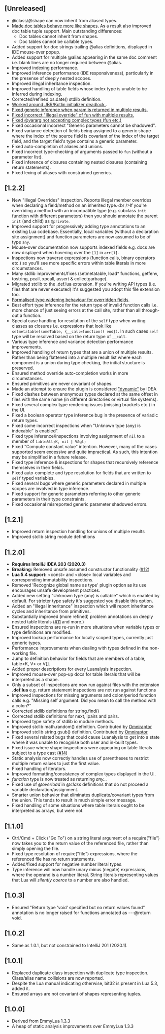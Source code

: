 ## [Unreleased]

- @class/@shape can now inherit from aliased types.
- [Made doc tables behave more like shapes.](https://github.com/Benjamin-Dobell/IntelliJ-Luanalysis/issues/67)
  As a result also improved doc table tuple support. Main outstanding differences:
    - Doc tables cannot inherit from shapes.
    - Doc tables cannot be callable types.
- Added support for doc strings trailing @alias definitions, displayed in IDE mouse-over popup.
- Added support for multiple @alias appearing in the same doc comment i.e. blank lines are no longer required between @alias.
- Improved indexing performance.
- Improved inference performance (IDE responsiveness), particularly in the presense of deeply nested scopes.
- Improved illegal inheritance inspection.
- Improved handling of table fields whose index type is unable to be inferred during indexing.
- Corrected/refined os.date() stdlib definition.
- [Worked around JBR/Kotlin initializer deadlock.](https://github.com/Benjamin-Dobell/IntelliJ-Luanalysis/issues/42).
- [Fixed generic inference when param is returned in multiple results.](https://github.com/Benjamin-Dobell/IntelliJ-Luanalysis/issues/68)
- [Fixed incorrect "Illegal override" of fun with multiple results.](https://github.com/Benjamin-Dobell/IntelliJ-Luanalysis/issues/65)
- [Fixed @vararg not accepting complex types (fun etc.)](https://github.com/Benjamin-Dobell/IntelliJ-Luanalysis/issues/61)
- Fixed occasional incorrect "Generic parameters cannot be shadowed".
- Fixed variance detection of fields being assigned to a generic shape where the index of the source field is covariant of the
  index of the target field, and the target field's type contains a generic parameter.
- Fixed auto-completion of aliases and unions.
- Fixed incorrect type-checking of arguments passed to `fun` (without a parameter list).
- Fixed inference of closures containing nested closures (containing return statements).
- Fixed lexing of aliases with constrained generics.

## [1.2.2]

- New "Illegal Overrides" inspection. Reports illegal member overrides when declaring a field/method on an inherited type.&lt;br />If you're overriding a method with an incompatible type (e.g. subclass `init` function with different parameters) then you should annotate the parent `init` (and child) as `@private`.
- Improved support for progressively adding type annotations to an existing Lua codebase. Essentially, local variables (without a declaration site assignment) and function parameters are now assumed to be of type `any`.
- Mouse-over documentation now supports indexed fields e.g. docs are now displayed when hovering over the `[1]` in `arr[1]`.
- Inspections now traverse expressions (function calls, binary operators etc.) so you'll see more specific errors within table literals in more circumstances.
- Many stdlib improvements/fixes (setmetatable, load* functions, getfenv, tostring, pcall, xpcall, assert & collectgarbage).
- Migrated stdlib to the .def.lua extension. If you're writing API types (i.e. files that are never executed) it's suggested you adopt this file extension too.
- [Formalised type widening behaviour for overridden fields](https://github.com/Benjamin-Dobell/IntelliJ-Luanalysis/commit/230b7fbe51999c984e991c30ed09001a4b6f2297).
- Best effort type inference for the return type of invalid function calls i.e. more chance of just seeing errors at the call site, rather than all through-out a function.
- Special case handling for resolution of the `self` type when writing classes as closures i.e. expressions that look like `setmetatable(someTable, {__call=function() end})`. In such cases `self` type will be resolved based on the return type of `__call`.
- Various type inference and variance detection performance improvements.
- Improved handling of return types that are a union of multiple results. Rather than being flattened into a multiple result list where each component is a union during type checking, the initial structure is preserved.
- Ensured method override auto-completion works in more circumstances.
- Ensured primitives are never covariant of shapes.
- Made an attempt to ensure the plugin is considered ["dynamic"](https://jetbrains.org/intellij/sdk/docs/basics/plugin_structure/dynamic_plugins.html) by IDEA.
- Fixed clashes between anonymous types declared at the same offset in files with the same name (in different directories or virtual file systems).
- Fixed several complex type rendering issues (missing brackets etc.) in the UI.
- Fixed a boolean operator type inference bug in the presence of variadic return types.
- Fixed some incorrect inspections when "Unknown type (any) is indexable" is enabled".
- Fixed type inference/inspections involving assignment of `nil` to a member of `table&lt;K, nil | V&gt;`
- Fixed "Compute constant value" intention. However, many of the cases supported seem excessive and quite impractical. As such, this intention may be simplified in a future release.
- Fixed type inference & inspections for shapes that recursively reference themselves in their fields.
- Fixed auto-complete and type resolution for fields that are written to `self` typed variables.
- Fixed several bugs where generic parameters declared in multiple scopes are involved in type inference.
- Fixed support for generic parameters referring to other generic parameters in their type constraints.
- Fixed occasional misreported generic parameter shadowed errors.

## [1.2.1]

- Improved return inspection handling for unions of multiple results
- Improved stdlib string module definitions

## [1.2.0]

- **Requires IntelliJ IDEA 203 (2020.3)**
- **Breaking:** Removed unsafe assumed constructor functionality ([#12](https://github.com/Benjamin-Dobell/IntelliJ-Luanalysis/issues/12))
- **Lua 5.4 support:** &lt;const&gt; and &lt;close&gt; local variables and corresponding immutability inspections.
- Removed 'Recognize global name as type' plugin option as its use encourages unsafe development practices.
- Added new setting "Unknown type (any) is callable" which is enabled by default. For stricter type safety it's suggested you disable this option.
- Added an "Illegal inheritance" inspection which will report inheritance cycles and inheritance from primitives.
- Substantially improved (more refined) problem annotations on deeply nested table literals ([#11](https://github.com/Benjamin-Dobell/IntelliJ-Luanalysis/issues/11) and more.)
- Ensured inspections are re-run in more situations when variable types or type definitions are modified.
- Improved lookup performance for locally scoped types, currently just generic types.
- Performance improvements when dealing with types defined in the non-working file.
- Jump to definition behavior for fields that are members of a table, table&lt;K, V&gt; or V[].
- Added proper descriptions for every Luanalysis inspection.
- Improved mouse-over pop-up docs for table literals that will be interpreted as a shape.
- Only a subset of inspections are now run against files with the extension **.def.lua** e.g. return statement inspections are not run against functions
- Improved inspections for missing arguments and colon/period function calls e.g. "Missing self argument. Did you mean to call the method with a colon?"
- Corrected stdlib definitions for string.find()
- Corrected stdlib definitions for next, ipairs and pairs.
- Improved type safety of stdlib io module methods.
- Improved stdlib math.random() definition. Contributed by [Omniraptor](https://github.com/omniraptorr)
- Improved stdlib string.gsub() definition. Contributed by [Omniraptor](https://github.com/omniraptorr)
- Fixed several related bugs that could cause Luanalysis to get into a state where it was unable to recognise both user and in-built types.
- Fixed issue where shape inspections were appearing on table literals subject to a type cast ([#14](https://github.com/Benjamin-Dobell/IntelliJ-Luanalysis/issues/14))
- Static analysis now correctly handles use of parentheses to restrict multiple return values to just the first value.
- Fixed handling of iterators.
- Improved formatting/consistency of complex types displayed in the UI.
- _function_ type is now treated as returning _any..._
- Fixed use of _@overload_ in _@class_ definitions that do not proceed a variable declaration/assignment.
- Smarter union behavior that eliminates duplicate/covariant types from the union. This tends to result in much simple error message.
- Fixed handling of some situations where table literals ought to be interpreted as arrays, but were not.

 ## [1.1.0]
- Ctrl/Cmd + Click ("Go To") on a string literal argument of a require("file") now takes you to the return value of the referenced file, rather than simply opening the file.
- Fixed type resolution of require("file") expressions, where the referenced file has no return statements.
- Added/fixed support for negative number literal types.
- Type inference will now handle unary minus (negate) expressions, where the operand is a number literal. String literals representing values that Lua will _silently coerce_ to a number are also handled.

## [1.0.3]
- Ensured "Return type 'void' specified but no return values found" annotation is no longer raised for functions annotated as ---@return void.

## [1.0.2]
- Same as 1.0.1, but not constrained to IntelliJ 201 (2020.1).

## [1.0.1]
- Replaced duplicate class inspection with duplicate type inspection. Class/alias name collisions are now reported.
- Despite the Lua manual indicating otherwise, bit32 is present in Lua 5.3, added it.
- Ensured arrays are not covariant of shapes representing tuples.

## [1.0.0]
- Derived from EmmyLua 1.3.3
- A heap of static analysis improvements over EmmyLua 1.3.3
